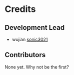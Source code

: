 # Credits

## Development Lead

- wujian [sonic3021](https://github.com/sonic3021)

## Contributors

None yet. Why not be the first?